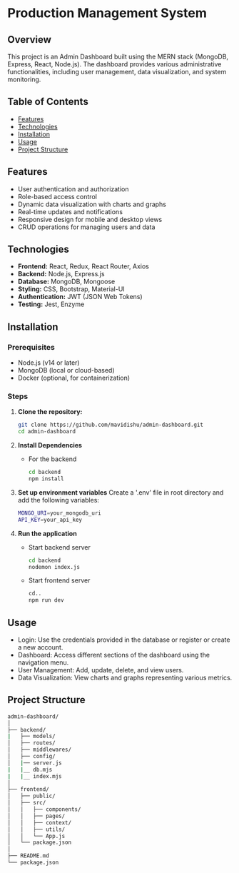 # Production Management System

## Overview

This project is an Admin Dashboard built using the MERN stack (MongoDB, Express, React, Node.js). The dashboard provides various administrative functionalities, including user management, data visualization, and system monitoring.

## Table of Contents

- [Features](#features)
- [Technologies](#technologies)
- [Installation](#installation)
- [Usage](#usage)
- [Project Structure](#project-structure)

## Features

- User authentication and authorization
- Role-based access control
- Dynamic data visualization with charts and graphs
- Real-time updates and notifications
- Responsive design for mobile and desktop views
- CRUD operations for managing users and data

## Technologies

- **Frontend:** React, Redux, React Router, Axios
- **Backend:** Node.js, Express.js
- **Database:** MongoDB, Mongoose
- **Styling:** CSS, Bootstrap, Material-UI
- **Authentication:** JWT (JSON Web Tokens)
- **Testing:** Jest, Enzyme

## Installation

### Prerequisites

- Node.js (v14 or later)
- MongoDB (local or cloud-based)
- Docker (optional, for containerization)

### Steps

1. **Clone the repository:**
   ```sh
   git clone https://github.com/mavidishu/admin-dashboard.git
   cd admin-dashboard
   ```
2. **Install Dependencies**
   - For the backend
     ```sh
     cd backend
     npm install
     ```
3. **Set up environment variables**
   Create a '.env' file in root directory and add the following variables:

   ```sh
   MONGO_URI=your_mongodb_uri
   API_KEY=your_api_key
   ```
4. **Run the application**
   - Start backend server
  
     ```sh
     cd backend
     nodemon index.js
     ```

   - Start frontend server
  
     ```sh
     cd..
     npm run dev
     ```
## Usage
  - Login: Use the credentials provided in the database or register or create a new account.
  - Dashboard: Access different sections of the dashboard using the navigation menu.
  - User Management: Add, update, delete, and view users.
  - Data Visualization: View charts and graphs representing various metrics.

## Project Structure

```sh
admin-dashboard/
│
├── backend/
|   ├── models/
│   ├── routes/
│   ├── middlewares/
│   ├── config/
│   |── server.js
|   |__ db.mjs
|   |__ index.mjs
│
├── frontend/
│   ├── public/
│   ├── src/
│   │   ├── components/
│   │   ├── pages/
│   │   ├── context/
│   │   ├── utils/
│   │   └── App.js
│   └── package.json
│
├── README.md
└── package.json
```
